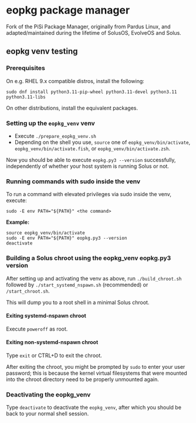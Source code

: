 # eopkg package manager

Fork of the PiSi Package Manager, originally from Pardus Linux, and adapted/maintained during the lifetime of SolusOS, EvolveOS and Solus.

## eopkg venv testing

### Prerequisites

On e.g. RHEL 9.x compatible distros, install the following:

`sudo dnf install python3.11-pip-wheel python3.11-devel python3.11 python3.11-libs`

On other distributions, install the equivalent packages.

### Setting up the `eopkg_venv` venv

- Execute `./prepare_eopkg_venv.sh`
- Depending on the shell you use, `source` one of `eopkg_venv/bin/activate`, `eopkg_venv/bin/activate.fish`, or `eopkg_venv/bin/activate.zsh`.

Now you should be able to execute `eopkg.py3 --version` successfully, independently of whether your host system is running Solus or not.

### Running commands with sudo inside the venv

To run a command with elevated privileges via sudo inside the venv, execute:

    sudo -E env PATH="${PATH}" <the command>

**Example:**

    source eopkg_venv/bin/activate
    sudo -E env PATH="${PATH}" eopkg.py3 --version
    deactivate

### Building a Solus chroot using the eopkg_venv eopkg.py3 version

After setting up and activating the venv as above, run `./build_chroot.sh` followed by `./start_systemd_nspawn.sh` (recommended) or `/start_chroot.sh`.

This will dump you to a root shell in a minimal Solus chroot.

#### Exiting systemd-nspawn chroot

Execute `poweroff` as root.

#### Exiting non-systemd-nspawn chroot

Type `exit` or CTRL+D to exit the chroot.

After exiting the chroot, you might be prompted by `sudo` to enter your user password; this is because the kernel virtual
filesystems that were mounted into the chroot directory need to be properly unmounted again.

### Deactivating the eopkg_venv

Type `deactivate` to deactivate the `eopkg_venv`, after which you should be back to your normal shell session.
